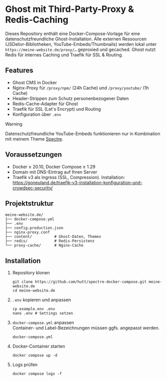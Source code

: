 # Ghost mit Third-Party-Proxy & Redis-Caching

Dieses Repository enthält eine Docker-Compose-Vorlage für eine datenschutzfreundliche Ghost-Installation. Alle externen Ressourcen (JSDelivr-Bibliotheken, YouTube-Embeds/Thumbnails) werden lokal unter `https://meine-website.de/proxy/…` geproxied und gecached. Ghost nutzt Redis für internes Caching und Traefik für SSL & Routing. 

## Features

- Ghost CMS in Docker  
- Nginx-Proxy für `/proxy/npm/` (24h Cache) und `/proxy/youtube/` (1h Cache)  
- Header-Strippen zum Schutz personenbezogener Daten  
- Redis-Cache-Adapter für Ghost  
- Traefik für SSL (Let's Encrypt) und Routing  
- Konfiguration über `.env`

> [!WARNING]
> Datenschutzfreundliche YouTube-Embeds funktionieren nur in Kombination mit meinem Theme [Spectre](https://github.com/hutt/spectre/blob/main/README.de.md#datenschutzfreundliche-youtube-video-einbettungen).

## Voraussetzungen

- Docker ≥ 20.10, Docker Compose ≥ 1.29  
- Domain mit DNS-Eintrag auf Ihren Server  
- Traefik v3 als Ingress (SSL, Compression). Installation:  
  https://goneuland.de/traefik-v3-installation-konfiguration-und-crowdsec-security/

## Projektstruktur

```
meine-website.de/
├── docker-compose.yml
├── .env
├── config.production.json
├── nginx-proxy.conf
├── content/          # Ghost-Daten, Themes
├── redis/            # Redis-Persistenz
└── proxy-cache/      # Nginx-Cache
```

## Installation

1. Repository klonen  
   ```
   git clone https://github.com/hutt/spectre-docker-compose.git meine-website.de
   cd meine-website.de
   ```
2. `.env` kopieren und anpassen  
   ```
   cp example.env .env
   nano .env # Settings setzen
   ```
3. `docker-compose.yml` anpassen  
   Container- und Label-Bezeichnungen müssen ggfs. angepasst werden.
   ```
   docker-compose.yml
   ```
4. Docker-Container starten  
   ```
   docker compose up -d
   ```
5. Logs prüfen  
   ```
   docker compose logs -f
   ```
